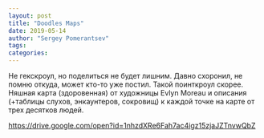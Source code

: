 ```yaml
---
layout: post
title: "Doodles Maps"
date: 2019-05-14
author: "Sergey Pomerantsev"
tags:
categories:
---
```


Не гекскроул, но поделиться не будет лишним. Давно схоронил, не помню откуда, может кто-то уже постил.
Такой поинткроул скорее. Няшная карта (здоровенная) от художницы Evlyn Moreau и описания (+таблицы слухов, энкаунтеров, сокровищ) к каждой точке на карте от трех десятков людей.

<https://drive.google.com/open?id=1nhzdXRe6Fah7ac4igz15zjaJZTnvwQbZ>
